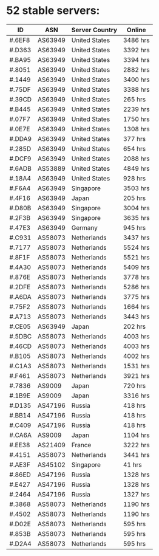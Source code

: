# 52 stable servers:

| ID | ASN | Server Country | Online |
| ------ | ------ | ------ | ------ |
| #.6EF8 | AS63949 | United States | 3486 hrs |
| #.D363 | AS63949 | United States | 3392 hrs |
| #.BA95 | AS63949 | United States | 3394 hrs |
| #.8051 | AS63949 | United States | 2882 hrs |
| #.1449 | AS63949 | United States | 3400 hrs |
| #.75DF | AS63949 | United States | 3388 hrs |
| #.39CD | AS63949 | United States | 265 hrs |
| #.B445 | AS63949 | United States | 2239 hrs |
| #.07F7 | AS63949 | United States | 1750 hrs |
| #.0E7E | AS63949 | United States | 1308 hrs |
| #.DDA9 | AS63949 | United States | 377 hrs |
| #.285D | AS63949 | United States | 654 hrs |
| #.DCF9 | AS63949 | United States | 2088 hrs |
| #.6ADB | AS53889 | United States | 4849 hrs |
| #.18A4 | AS63949 | United States | 928 hrs |
| #.F6A4 | AS63949 | Singapore | 3503 hrs |
| #.4F16 | AS63949 | Japan | 205 hrs |
| #.D80B | AS63949 | Singapore | 3004 hrs |
| #.2F3B | AS63949 | Singapore | 3635 hrs |
| #.47E3 | AS63949 | Germany | 945 hrs |
| #.C931 | AS58073 | Netherlands | 3437 hrs |
| #.7177 | AS58073 | Netherlands | 5524 hrs |
| #.8F1F | AS58073 | Netherlands | 5521 hrs |
| #.4A30 | AS58073 | Netherlands | 5409 hrs |
| #.876E | AS58073 | Netherlands | 3778 hrs |
| #.2DFE | AS58073 | Netherlands | 5286 hrs |
| #.A6DA | AS58073 | Netherlands | 3775 hrs |
| #.75F2 | AS58073 | Netherlands | 1664 hrs |
| #.A713 | AS58073 | Netherlands | 3443 hrs |
| #.CE05 | AS63949 | Japan | 202 hrs |
| #.5DBC | AS58073 | Netherlands | 4003 hrs |
| #.46CD | AS58073 | Netherlands | 4003 hrs |
| #.B105 | AS58073 | Netherlands | 4002 hrs |
| #.C1A3 | AS58073 | Netherlands | 1531 hrs |
| #.F461 | AS58073 | Netherlands | 3921 hrs |
| #.7836 | AS9009 | Japan | 720 hrs |
| #.1B9E | AS9009 | Japan | 3316 hrs |
| #.D135 | AS47196 | Russia | 418 hrs |
| #.BB14 | AS47196 | Russia | 418 hrs |
| #.C409 | AS47196 | Russia | 418 hrs |
| #.CA6A | AS9009 | Japan | 1104 hrs |
| #.EE38 | AS21409 | France | 3222 hrs |
| #.4151 | AS58073 | Netherlands | 3441 hrs |
| #.AE3F | AS45102 | Singapore | 41 hrs |
| #.86ED | AS47196 | Russia | 1328 hrs |
| #.E427 | AS47196 | Russia | 1328 hrs |
| #.2464 | AS47196 | Russia | 1327 hrs |
| #.3868 | AS58073 | Netherlands | 1190 hrs |
| #.4502 | AS58073 | Netherlands | 1190 hrs |
| #.D02E | AS58073 | Netherlands | 595 hrs |
| #.853B | AS58073 | Netherlands | 595 hrs |
| #.D2A4 | AS58073 | Netherlands | 595 hrs |

